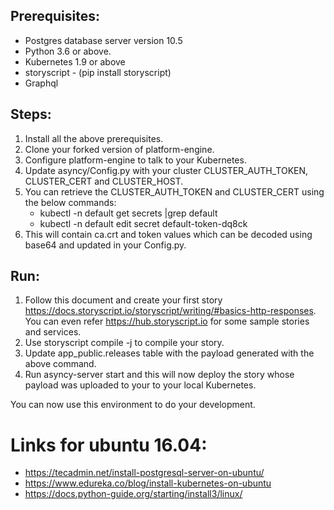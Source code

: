 ## Prerequisites:

- Postgres database server version 10.5
- Python 3.6 or above.
- Kubernetes 1.9 or above
- storyscript - (pip install storyscript)
- Graphql

## Steps:
1. Install all the above prerequisites.
2. Clone your forked version of platform-engine.
3. Configure platform-engine to talk to your Kubernetes.
4. Update asyncy/Config.py with your cluster CLUSTER_AUTH_TOKEN, CLUSTER_CERT and CLUSTER_HOST.
5. You can retrieve the CLUSTER_AUTH_TOKEN and CLUSTER_CERT using the below commands:
   - kubectl -n default get secrets  |grep default
   - kubectl -n default edit secret default-token-dq8ck
8. This will contain ca.crt and token values which can be decoded using base64 and updated in your Config.py.

## Run:
1. Follow this document and create your first story <https://docs.storyscript.io/storyscript/writing/#basics-http-responses>.    You can even refer <https://hub.storyscript.io> for some sample stories and services.
2. Use storyscript compile -j to compile your story.
3. Update app_public.releases table with the payload generated with the above command.
4. Run asyncy-server start and this will now deploy the story whose payload was uploaded to your  to your local Kubernetes. 

You can now use this environment to do your development.

# Links for ubuntu 16.04:
- https://tecadmin.net/install-postgresql-server-on-ubuntu/
- https://www.edureka.co/blog/install-kubernetes-on-ubuntu
- https://docs.python-guide.org/starting/install3/linux/





